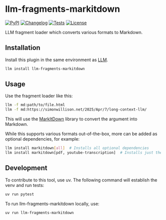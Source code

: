 # llm-fragments-markitdown

[![PyPI](https://img.shields.io/pypi/v/llm-fragments-markitdown.svg)](https://pypi.org/project/llm-fragments-markitdown/)
[![Changelog](https://img.shields.io/github/v/release/wolfmanstout/llm-fragments-markitdown?include_prereleases&label=changelog)](https://github.com/wolfmanstout/llm-fragments-markitdown/releases)
[![Tests](https://github.com/wolfmanstout/llm-fragments-markitdown/actions/workflows/test.yml/badge.svg)](https://github.com/wolfmanstout/llm-fragments-markitdown/actions/workflows/test.yml)
[![License](https://img.shields.io/badge/license-Apache%202.0-blue.svg)](https://github.com/wolfmanstout/llm-fragments-markitdown/blob/master/LICENSE)

LLM fragment loader which converts various formats to Markdown.

## Installation

Install this plugin in the same environment as [LLM](https://llm.datasette.io/).

```bash
llm install llm-fragments-markitdown
```

## Usage

Use the fragment loader like this:

```bash
llm -f md:path/to/file.html
llm -f md:https://simonwillison.net/2025/Apr/7/long-context-llm/
```

This will use the [MarkItDown](https://github.com/microsoft/markitdown) library to convert the argument into Markdown.

While this supports various formats out-of-the-box, more can be added as optional dependencies, for example:

```bash
llm install markitdown[all]  # Installs all optional dependencies
llm install markitdown[pdf, youtube-transcription]  # Installs just the PDF and YouTube transcript readers.
```

## Development

To contribute to this tool, use uv. The following command will establish the
venv and run tests:

```bash
uv run pytest
```

To run llm-fragments-markitdown locally, use:

```bash
uv run llm-fragments-markitdown
```

